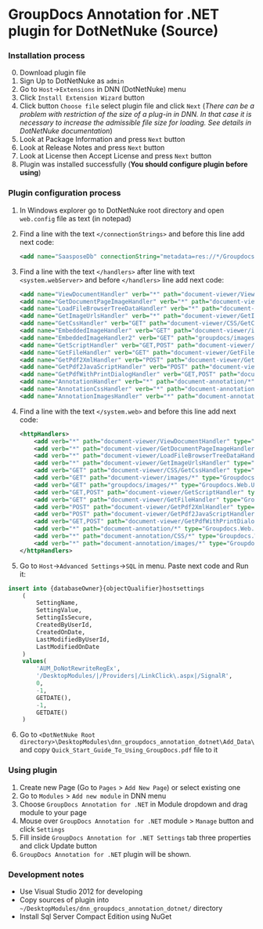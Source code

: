GroupDocs Annotation for .NET plugin for DotNetNuke (Source)
===========================================

### Installation process
0. Download plugin file
1. Sign Up to DotNetNuke as `admin`
2. Go to `Host`->`Extensions` in DNN (DotNetNuke) menu
3. Click `Install Extension Wizard` button
4. Click button `Choose file` select plugin file and click `Next` (*There can be a problem with restriction of the size of a plug-in in DNN. In that case it is necessary to increase the admissible file size for loading. See details in DotNetNuke documentation*)
5. Look at Package Information and press `Next` button
6. Look at Release Notes and press `Next` button
7. Look at License then Accept License and press `Next` button
8. Plugin was installed successfully (<b>You should configure plugin before using</b>)

### Plugin configuration process
1. In Windows explorer go to DotNetNuke root directory and open `web.config` file as text (in notepad)
2. Find a line with the text `</connectionStrings>` and before this line add next code:

	```xml
	<add name="SaasposeDb" connectionString="metadata=res://*/Groupdocs.csdl|res://*/Groupdocs.ssdl|res://*/Groupdocs.msl;provider=System.Data.SqlServerCe.4.0;provider connection string=&quot;Data Source=|DataDirectory|\..\DesktopModules\dnn_groupdocs_annotation_dotnet\App_Data\DB.sdf;Password=sa;Persist Security Info=True&quot;" providerName="System.Data.EntityClient"/>
	```

3. Find a line with the text `</handlers>` after line with text `<system.webServer>` and before `</handlers>` line add next code:

	```xml
	<add name="ViewDocumentHandler" verb="*" path="document-viewer/ViewDocumentHandler" type="Groupdocs.Web.UI.Handlers.ViewDocumentHandler, Groupdocs.Web.Annotation, Culture=neutral"/>
	<add name="GetDocumentPageImageHandler" verb="*" path="document-viewer/GetDocumentPageImageHandler" type="Groupdocs.Web.UI.Handlers.GetDocumentPageImageHandler, Groupdocs.Web.Annotation, Culture=neutral"/>
	<add name="LoadFileBrowserTreeDataHandler" verb="*" path="document-viewer/LoadFileBrowserTreeDataHandler" type="Groupdocs.Web.UI.Handlers.LoadFileBrowserTreeDataHandler, Groupdocs.Web.Annotation, Culture=neutral"/>
	<add name="GetImageUrlsHandler" verb="*" path="document-viewer/GetImageUrlsHandler" type="Groupdocs.Web.UI.Handlers.GetImageUrlsHandler, Groupdocs.Web.Annotation,Culture=neutral"/>
	<add name="GetCssHandler" verb="GET" path="document-viewer/CSS/GetCssHandler" type="Groupdocs.Web.UI.Handlers.CssHandler, Groupdocs.Web.Annotation,Culture=neutral"/>
	<add name="EmbeddedImageHandler" verb="GET" path="document-viewer/images/*" type="Groupdocs.Web.UI.Handlers.EmbeddedImageHandler,Groupdocs.Web.Annotation, Culture=neutral"/>
	<add name="EmbeddedImageHandler2" verb="GET" path="groupdocs/images/*" type="Groupdocs.Web.UI.Handlers.EmbeddedImageHandler,Groupdocs.Web.Annotation, Culture=neutral"/>
	<add name="GetScriptHandler" verb="GET,POST" path="document-viewer/GetScriptHandler" type="Groupdocs.Web.UI.Handlers.ScriptHandler, Groupdocs.Web.Annotation, Culture=neutral"/>
	<add name="GetFileHandler" verb="GET" path="document-viewer/GetFileHandler" type="Groupdocs.Web.UI.Handlers.GetFileHandler, Groupdocs.Web.Annotation,Culture=neutral"/>
	<add name="GetPdf2XmlHandler" verb="POST" path="document-viewer/GetPdf2XmlHandler" type="Groupdocs.Web.UI.Handlers.GetPdf2XmlHandler, Groupdocs.Web.Annotation,Culture=neutral"/>
	<add name="GetPdf2JavaScriptHandler" verb="POST" path="document-viewer/GetPdf2JavaScriptHandler" type="Groupdocs.Web.UI.Handlers.GetPdf2JavaScriptHandler, Groupdocs.Web.Annotation,Culture=neutral"/>
	<add name="GetPdfWithPrintDialogHandler" verb="GET,POST" path="document-viewer/GetPdfWithPrintDialogHandler" type="Groupdocs.Web.UI.Handlers.GetPdfWithPrintDialogHandler, Groupdocs.Web.Annotation, Culture=neutral"/>
	<add name="AnnotationHandler" verb="*" path="document-annotation/*" type="Groupdocs.Web.Annotation.AnnotationHandler, Groupdocs.Web.Annotation, Culture=neutral"/>
	<add name="AnnotationCssHandler" verb="*" path="document-annotation/CSS/*" type="Groupdocs.Web.Annotation.AnnotationHandler, Groupdocs.Web.Annotation, Culture=neutral"/>
	<add name="AnnotationImagesHandler" verb="*" path="document-annotation/images/*" type="Groupdocs.Web.Annotation.AnnotationHandler, Groupdocs.Web.Annotation, Culture=neutral"/>
	```
  
4. Find a line with the text `</system.web>` and before this line add next code:
  
	```xml
	<httpHandlers>
		<add verb="*" path="document-viewer/ViewDocumentHandler" type="Groupdocs.Web.UI.Handlers.ViewDocumentHandler, Groupdocs.Web.Annotation, Culture=neutral" validate="false"/>
		<add verb="*" path="document-viewer/GetDocumentPageImageHandler" type="Groupdocs.Web.UI.Handlers.GetDocumentPageImageHandler, Groupdocs.Web.Annotation, Culture=neutral" validate="false"/>
		<add verb="*" path="document-viewer/LoadFileBrowserTreeDataHandler" type="Groupdocs.Web.UI.Handlers.LoadFileBrowserTreeDataHandler, Groupdocs.Web.Annotation, Culture=neutral" validate="false"/>
		<add verb="*" path="document-viewer/GetImageUrlsHandler" type="Groupdocs.Web.UI.Handlers.GetImageUrlsHandler, Groupdocs.Web.Annotation,Culture=neutral" validate="false"/>
		<add verb="GET" path="document-viewer/CSS/GetCssHandler" type="Groupdocs.Web.UI.Handlers.CssHandler, Groupdocs.Web.Annotation,Culture=neutral"/>
		<add verb="GET" path="document-viewer/images/*" type="Groupdocs.Web.UI.Handlers.EmbeddedImageHandler,Groupdocs.Web.Annotation, Culture=neutral"/>
		<add verb="GET" path="groupdocs/images/*" type="Groupdocs.Web.UI.Handlers.EmbeddedImageHandler,Groupdocs.Web.Annotation, Culture=neutral"/>
		<add verb="GET,POST" path="document-viewer/GetScriptHandler" type="Groupdocs.Web.UI.Handlers.ScriptHandler, Groupdocs.Web.Annotation, Culture=neutral"/>
		<add verb="GET" path="document-viewer/GetFileHandler" type="Groupdocs.Web.UI.Handlers.GetFileHandler, Groupdocs.Web.Annotation,Culture=neutral" validate="false"/>
		<add verb="POST" path="document-viewer/GetPdf2XmlHandler" type="Groupdocs.Web.UI.Handlers.GetPdf2XmlHandler, Groupdocs.Web.Annotation,Culture=neutral"/>
		<add verb="POST" path="document-viewer/GetPdf2JavaScriptHandler" type="Groupdocs.Web.UI.Handlers.GetPdf2JavaScriptHandler, Groupdocs.Web.Annotation,Culture=neutral"/>
		<add verb="GET,POST" path="document-viewer/GetPdfWithPrintDialogHandler" type="Groupdocs.Web.UI.Handlers.GetPdfWithPrintDialogHandler, Groupdocs.Web.Annotation, Culture=neutral"/>
		<add verb="*" path="document-annotation/*" type="Groupdocs.Web.Annotation.AnnotationHandler, Groupdocs.Web.Annotation, Culture=neutral"/>
		<add verb="*" path="document-annotation/CSS/*" type="Groupdocs.Web.Annotation.AnnotationHandler, Groupdocs.Web.Annotation, Culture=neutral"/>
		<add verb="*" path="document-annotation/images/*" type="Groupdocs.Web.Annotation.AnnotationHandler, Groupdocs.Web.Annotation, Culture=neutral"/>
	</httpHandlers>
	```

5. Go to `Host`->`Advanced Settings`->`SQL` in menu. Paste next code and Run it:

```sql
insert into {databaseOwner}{objectQualifier}hostsettings
	(
		SettingName,
		SettingValue,
		SettingIsSecure,
		CreatedByUserId,
		CreatedOnDate,
		LastModifiedByUserId,
		LastModifiedOnDate
	)
	values(
		'AUM_DoNotRewriteRegEx',
		'/DesktopModules/|/Providers|/LinkClick\.aspx|/SignalR',
		0,
		-1,
		GETDATE(),
		-1,
		GETDATE()
	)
```

6. Go to `<DotNetNuke Root directory>\DesktopModules\dnn_groupdocs_annotation_dotnet\Add_Data\` and copy `Quick_Start_Guide_To_Using_GroupDocs.pdf`  file to it
  
### Using plugin
1. Create new Page (Go to `Pages` > `Add New Page`) or select existing one
2. Go to `Modules` > `Add new module` in DNN menu
3. Choose `GroupDocs Annotation for .NET` in Module dropdown and drag module to your page
4. Mouse over `GroupDocs Annotation for .NET` module > `Manage` button and click `Settings`
5. Fill inside `GroupDocs Annotation for .NET Settings` tab three properties and click Update button
6. `GroupDocs Annotation for .NET` plugin will be shown.
  
### Development notes
* Use Visual Studio 2012 for developing
* Copy sources of plugin into `~/DesktopModules/dnn_groupdocs_annotation_dotnet/` directory
* Install Sql Server Compact Edition using NuGet

